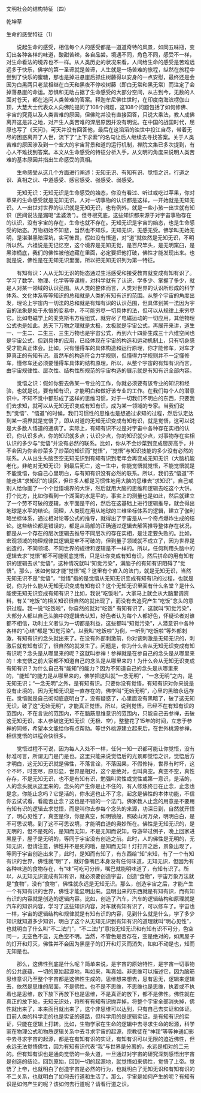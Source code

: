 文明社会的结构特征（四） 

乾坤草


生命的感受特征（1）

　　说起生命的感受，相信每个人的感受都是一道道奇特的风景，如同五味瓶，变幻出各种各样的味道，酸甜苦辣，各自品尝。境遇不同，角色不同，感受不一样，对生命看法的境界也不一样。从人类历史的状况来看，人间给生命的感受是苦难远远多于快乐，佛学的第一圣谛就是苦谛，人生就是一场苦难的旅程，纵然在旅程中尝到了快乐的蜜糖，那也是掉进悬崖后抓住树藤得以安身的一点安慰，最终还是会因为白黑两只老鼠相继在白天和黑夜不停咬树藤（即白无常和黑无常）而注定了会掉落悬崖的命运。恐惧和无助占据了生命感受的大部分空间，从古到今，无数的人面对苍天，都在追问人类苦难的答案。释迦牟尼佛住世时，在印度南海滨楞伽山顶，大慧大士代表众人向佛陀提问了108个问题，这108个问题包括了如何修佛、宇宙的究竟以及人类苦难的原因，但佛陀并没有直接回答，只说大乘法，教人成佛离开这是非之地，对产生人类苦难的深层原因并没有明说。在中国的战国时代，屈原也写了《天问》，可天并没有回答他，最后在这滔滔的浊世中投江自尽，带着无尽的困惑离开了人世，流下了“上下求索”的名句让后人继续去寻找答案。关于人类苦难的原因涉及到一个宏大的宇宙背景和道的运行机制，禅院文集已多次提到，有心人不难找到答案。本文从生命感受的特征分析入手，从文明的角度来说明人类苦难的基本原因并指出生命感受的真相。

　　生命感受从这几个方面进行阐述：无知无识、有知有识、觉悟之识，行道之识、真相之识、中道感受、感官感受、强感受、弱感受。

　　无知无识：无知无识是生命感受的始态，你没有看过、听过或吃过苹果，你对苹果的生命感受就是无知无识。人对一切事物的认识都是这样，一开始就是无知无识。人一出世对世界的认识就是无知无识，也有例外，就是一些小孩一出世就有知识（民间说法是漏喝“孟婆汤”）。但寻根究底，这些知识都来源于对宇宙事物存在的认识，没有宇宙的存在，生命也就不存在。无知无识是宇宙的始态，也是生命感受的始态。万物初始不知悲，当然也不知乐，无知无识，无感无受。佛学叫无始无明，是湛湛黑暗深坑，实可怖畏，假如没有悟道，对“道”就依然是无知无识，不明所以然。六祖说是无记忆空，这个境界是无知无觉，是百尺竿头，是无明窠臼，是黑漆桶底，我们的佛性被他遮藏在里面，必定要把他打破，佛性才能发现出来。也就是说，佛性是在无知无识里面，所以把无知无识列为第一特征。

　　有知有识：人从无知无识的始态通过生活感受和接受教育就变成有知有识了。学习了数学、物理、化学等等课程，对科学就有了认识，学多少、掌握了多少，就是人对某一领域的认识范围。从人类的整体而言，人类对世界的认识所形成的科学体系、文化体系等等知识的总和就是人类的有知有识的范围。从整个宇宙的角度出发，理论上宇宙内一切法的总和就是有知有识的认识范围，但具体到某一法因为宇宙的法象是处于永恒的变易中，不可能穷尽一切具体的法，但可以从规律上来穷尽它。比如电磁学上的麦克斯韦方程组式，就穷尽了电磁运动的一切应用，其他物理公式也是如此。总天下万物之理就是太极，太极就是宇宙公式，再展开来讲，道生一、一生二、二生三、三生万物也是宇宙公式，再到六十四卦生成三十六维空间也是宇宙公式，但到具体的应用，已经体现在宇宙的构造和运动机制上，只有切身感受才能真正体会。比如，只有懂得车的具体构造和运行原理，你才能修车，对车才算真正的有知有识。虽然车的构造符合力学规则，但懂得力学规则并不一定懂修车，懂修车还必须要懂得车具体的结构原理。所以，从整个宇宙的有知有识而言，由宇宙规律性、层次性、结构性所规范的宇宙构造的展示就是有知有识全部内容。

　　觉悟之识：假如你要去做某一专业的工作，你就必须要有该专业的知识和经验，也就是说，要有知有识，才能明白和做好该专业的工作。在我们每个人的潜意识中，不知不觉中都形成了这样的思维习惯，对于一切我们不明白的东西，只要我们去求知，就可以从无知无识变成有知有识，成为某一领域的专家。当我们说到“觉悟”、“悟道”的时候，我们习惯性的思维也是想通过求知的过程，然后认定达到某一境界就是觉悟了，即从对道的无知无识变成有知有识，就是觉悟，这可以说是大多数人悟道的通病了。实际上，有知有识不过是对宇宙中各种存在实相的认识，你认识多点，你的知识就多点；认识少点，你的知识就少点，对事物存在实相认识的多少与“觉悟”并没有必然的联系。比如，你从不会炒菜到变成厨房高手，并不会因为你会炒菜多了炒菜的知识而“觉悟”，“觉悟”与知识技能的多少没有必然的联系。人从出生头脑空空无知无识到有知有识到老年会再变成无知无识（大脑机能老化，非绝对无知无识）到最后死亡，这一生中，你能觉悟就觉悟，不能觉悟就是不能觉悟，你自己心里明白，与有知有识没有必然的联系。所以，我们去“悟道”不能走进“求知识”的误区，但许多人都是习惯性地用大脑的思维去“求知识”，自己或别人给你画了一个个觉悟境界的大饼，然后就用大脑的思维和逻辑去吃这个大饼。打个比方，比如你看到一个湖面的水是平的，事实上的测量也是如此，然后就建立了一个劳不可破的逻辑，水平面是平的，然后在这基础上进行逻辑推导，就会得出地球是水平的结论。同理，人类现在用从地球的三维坐标体系的逻辑，建立了伽利略坐标体系，通过相对论等公式的推导，就得出了宇宙是从一个奇点爆炸生成的结论。这些结论都是错误的，都是从局部的正确通过逻辑去解答推导整体存在状况，都是从一个存在的层次逻辑去推导不同层次的存在实相，是注定要失败的。比如，宏观领域的物理规律其逻辑是牢不可破的，但到量子领域就不成立了，因为世界是创造的，不同领域、不同世界的规律和逻辑是不一样的。所以，任何利用头脑中的逻辑去求“觉悟”都不可能彻底觉悟，只是让你变成有知有识，然后拼命的用有知有识的逻辑去求“觉悟”，这种情况就叫“知觉污染”，满脑子的有知有识阻碍了“觉悟”。那么，该如何做才能“觉悟”呢？这里有个直入的法门，就是无知无识，当然无知无识不是“觉悟”，“觉悟”指的是觉悟从无知无识变成有知有识的过程，也就是说，你为什么能从无知无识变成有知有识？这个无知无识里面有什么名堂？是什么能使无知无识变成有知有识？比如，我说“吃饭啦”，大家马上就会从大脑里调资料，有关“吃饭”的相关知识很自然的就出现了，而没有去追究产生“吃饭”念头的意识过程。我一说“吃饭啦”，你自然的就对“吃饭” 有知有识了，这就叫“知觉污染”，大部分人都以自己头脑中的逻辑去认知，好色者认为每个人都好色，怀疑论者对谁都不相信，功利主义者认为一切都是利益，这些都叫“知觉污染”，人潜意识中各种各样的“心结”都是“知觉污染”。以我叫“吃饭啦”为例，一听到“吃饭啦”等外部刺激，有知有识的念头就出来了。在没有外部刺激前，你对该刺激是无知无识的，刺激后就有知有识了，很自然的就发生了。问题是，你为什么会从无知无识变成有知有识呢？念头是从哪里来的呢？这就叫参禅！参禅就是在参自己的念头是从哪里来的！未觉悟之前大家都不知道自己的念头是从哪里来的！为什么会从无知无识变成有知有识？为什么自己有“能知”的能力？因为不知道自己的念头是从哪里来的，“能知”的能力是从哪里来的，佛学把这叫就“一念无明”，“一念无明”之内，是无知无识；“一念无明”之外，是有知有识。只要你没有觉悟，有知有识对你来说是没有止境的，因为无知无识是一直存在的，佛学叫“无始无明”，心里的黑暗永远存在。觉悟就是自己彻彻底底明白了，没有疑惑了，心里面没有黑暗了，破了这无知无识，破了这“无始无明”，才能真正觉悟。所以，说到觉悟，已经不在有知有识的范围内，不在言说的范围内，不在脑筋思维意识的范围内，只能自己去参禅，去破这无知无识，本人参破这无知无识（无极、空），整整花了15年的时间，立志于参禅的同修，希望本文能给你有点帮助。等世外桃源建立起来后，在世外桃源参禅，相信觉悟的进程会快很多。

　　觉悟过程不可说，因为每人入处不一样，任何一知一识都可能让你觉悟，没有标准可言，所谓无门是门是也。这里只能来说觉悟后的光景即觉悟之识，觉悟后方才明白，这无知无识就是佛性，不落言诠，不落因果，不假修持，世界有时坏，这个不坏，时空尽，原形显，世界是相对，这个是绝对，也叫真空。真空不空，真性存存，不是无知无识，也不是有知有识，勉强叫灵性或觉性或第一意识，是活的，人的念头就从这里来的，念头的产生你是止不住的，有人修炼终日在止念，止念也是念，你能止念吗？它是活的，你永远也止不了念，起念是佛性的本体功能，不信你去试试看，看能否止念？这也是不错的一个法门。佛家教人止念的用意是不要用有知有识的逻辑去求觉悟，而是叫你去参每个念头的来源，功深日到，自然就开悟了，明心见性了，真空是你，你是真空，如明镜般，照破山河万朵，明明白白，是不可思议境。到了这不可思议境，才能明白道的奥妙所在。佛性是无知无识的，是无明的，但不是死的，是知而无知，不是无知而说知。导游举过例子，晚上回家进黑屋子，屋子是无明的，等同于宇宙没有创造之前。此时，人的佛性是无明的，无知无识，但请注意，佛性并不是死的哦，是知而无知！灯打开之后，景象出现了，等同于宇宙创造出来了，此时，是知而有知了，有东西给“知”来知，有了一个有知有识的世界，佛性就“明”了，就好像嘴巴本身没有任何味道，无知无识，但因为有各种味道的食物存在，有“味”可吃可分辨，嘴巴就能明味道了，有知有识了。所以，从无知无识变成有知有识，就必须要创造宇宙，创造“食物”，宇宙万象万法就是“食物”，没有“食物”，佛性就永远是无知无识。那么，创造宇宙之后，才能产生一个有知有识的世界，佛性才能显明出来。显明出来的东西就是有知有识，而有知有识的内容就是创造的逻辑内容。比如，创造了汽车，汽车的逻辑结构和原理就是汽车的知识内容，学习了这些知识内容，对车就有知有识了，可以修车了。宇宙也一样，宇宙的逻辑结构和规律就是有知有识的内容，见到什么就是什么，学了多少知识就知道多少知识，明白了这个从无知无识到有知有识的道理就叫“明心见性”，也就明白了什么叫“不二法门”，“不二法门”意指无知无识和有知有识不可分，色空同一，无空色不显，无色空不明。当然，不管色是否存在，空是绝对的，如黑屋子的灯开和灯灭，佛性并不会因为黑屋子的灯开和灯灭而消失，如如不动是也，知而无知是也。

　　那么，这佛性到底是什么呢？简单来说，是宇宙的原始特性，是宇宙一切事物的公共底蕴，一切的原始起源地，叫如来，叫真如。非思维可以描述它，因为脑筋思维意识乃至整个宇宙都是这佛性生成的，思维想来想去，思有思无，逻辑来逻辑去，依然是思维的层面，不是佛性。也不是不思维，不思维也是思维，执着或不执着也是思维，放下放下再放下也是思维，不是真正的放下，都不是佛性。佛性就在真正的放下处，无知无识处，将所有有知有识抛弃掉，将整个宇宙全部消失掉，佛性就出来了，本来面目就出来了，这个非思维可以达到，只有自己去实证和体证。目前人类的科学走的也是实证的道路，但科学用的是逻辑实证，是有知有识的实证，只能在逻辑上打转。比如，生物学家在生命的逻辑中去寻求生命的起源，科学家在物理公式和物质逻辑关系中去寻求宇宙的起源，宗教徒在“神我”等等神通幻影中去寻求宇宙的起源，都是在有知有识的实证，有知有识可以无限的迫近佛性，但永远无法觉悟佛性，因为有知有识代表“我”与世界是分离的，永远是相对的二元的。但有知有识也是通向觉悟的一条大道，一旦通过对宇宙的研究深刻感悟出宇宙是创造的结论，回到原始，回到一切的起源地，就觉悟如来佛性，觉悟了上帝。觉悟了上帝，也就明白了创造宇宙是必然的行为，也就明白了无知无识和有知有识的不二关系，也就明白了如何去行道和生活了。那么，宇宙是如何产生的呢？有知有识是如何产生的呢？该如何去行道呢？请看行道之识。 



